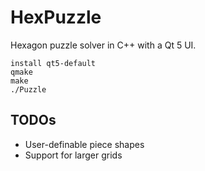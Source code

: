 # HexPuzzle

Hexagon puzzle solver in C++ with a Qt 5 UI.

```
install qt5-default
qmake
make
./Puzzle
```

TODOs
---
- User-definable piece shapes
- Support for larger grids
